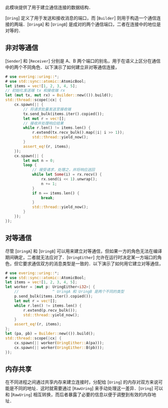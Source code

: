 此模块提供了用于建立通信连接的数据结构．

[`Uring`] 定义了用于发送和接收消息的端口，而 [`Builder`] 则用于构造一个通信连接的两端．[`UringA`] 和 [`UringB`] 是成对的两个通信端口，二者在连接中的地位是对等的．

## 非对等通信

[`Sender`] 和 [`Receiver`] 分别是 A、B 两个端口的别名，用于在语义上区分在通信中的两个不同角色．以下演示了如何建立非对等通信连接，

```rust
# use evering::uring::*;
# use std::sync::atomic::AtomicBool;
let items = vec![1, 2, 3, 4, 5];
// 初始化发送端 tx 和接收端 rx
let (mut tx, mut rx) = Builder::new(()).build();
std::thread::scope(|cx| {
    cx.spawn(|| {
        // 将请求批量发送至接收端
        tx.send_bulk(items.iter().copied());
        let mut r = vec![];
        // 接收并处理响应结果
        while r.len() != items.len() {
            r.extend(tx.recv_bulk().map(|i| i >> 1));
            std::thread::yield_now();
        }
        assert_eq!(r, items);
    });
    cx.spawn(|| {
        let mut n = 0;
        loop {
            // 接受请求，处理之，并将响应送回
            while let Some(i) = rx.recv() {
                rx.send(i << 1).unwrap();
                n += 1;
            }
            if n == items.len() {
                break;
            }
            std::thread::yield_now();
        }
    });
});
```

## 对等通信

尽管 [`UringA`] 和 [`UringB`] 可以用来建立对等通信，但如果一方的角色无法在编译期间确定，二者就无法应对了．[`UringEither`] 允许在运行时决定某一方端口的角色，但它要求通信双方的消息类型是一致的．以下演示了如何用它建立对等通信，

```rust
# use evering::uring::*;
# use std::sync::atomic::AtomicBool;
let items = vec![1, 2, 3, 4, 5];
let worker = |mut p: UringEither<i32>| {
    //               ^ UringA 和 UringB 是两个不同的类型
    p.send_bulk(items.iter().copied());
    let mut r = vec![];
    while r.len() != items.len() {
        r.extend(p.recv_bulk());
        std::thread::yield_now();
    }
    assert_eq!(r, items);
};
let (pa, pb) = Builder::new(()).build();
std::thread::scope(|cx| {
    cx.spawn(|| worker(UringEither::A(pa)));
    cx.spawn(|| worker(UringEither::B(pb)));
});
```

## 内存共享

在不同进程之间通过共享内存来建立连接时，分配给 [`Uring`] 的内存对双方来说可能是不同的地址．这时就需要通过 [`RawUring`] 来手动处理这一差异．[`Uring`] 可以和 [`RawUring`] 相互转换，而后者暴露了必要的信息以便于调整到有效的内存地址．
